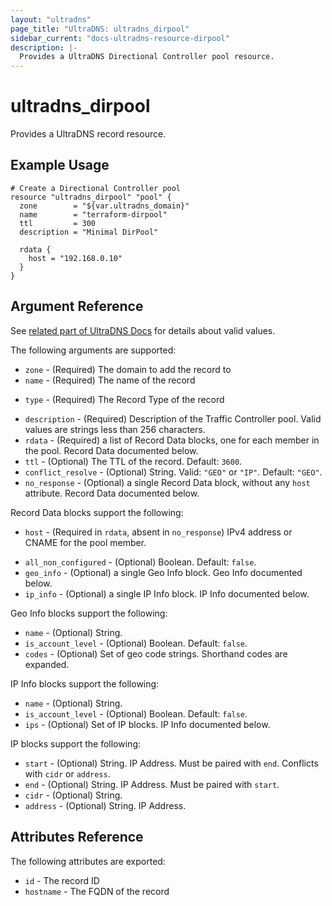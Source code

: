 ```yaml
---
layout: "ultradns"
page_title: "UltraDNS: ultradns_dirpool"
sidebar_current: "docs-ultradns-resource-dirpool"
description: |-
  Provides a UltraDNS Directional Controller pool resource.
---
```


# ultradns\_dirpool

Provides a UltraDNS record resource.

## Example Usage
```
# Create a Directional Controller pool
resource "ultradns_dirpool" "pool" {
  zone        = "${var.ultradns_domain}"
  name        = "terraform-dirpool"
  ttl         = 300
  description = "Minimal DirPool"

  rdata {
    host = "192.168.0.10"
  }
}
```

## Argument Reference

See [related part of UltraDNS Docs](https://restapi.ultradns.com/v1/docs#post-rrset) for details about valid values.

The following arguments are supported:

* `zone` - (Required) The domain to add the record to
* `name` - (Required) The name of the record
- `type` - (Required) The Record Type of the record
* `description` - (Required) Description of the Traffic Controller pool. Valid values are strings less than 256 characters.
* `rdata` - (Required) a list of Record Data blocks, one for each member in the pool. Record Data documented below.
* `ttl` - (Optional) The TTL of the record. Default: `3600`.
* `conflict_resolve` - (Optional) String. Valid: `"GEO"` or `"IP"`. Default: `"GEO"`.
* `no_response` - (Optional) a single Record Data block, without any `host` attribute. Record Data documented below.

Record Data blocks support the following:

* `host` - (Required in `rdata`, absent in `no_response`) IPv4 address or CNAME for the pool member.
- `all_non_configured` - (Optional) Boolean. Default: `false`.
- `geo_info` - (Optional) a single Geo Info block. Geo Info documented below.
- `ip_info` - (Optional) a single IP Info block. IP Info documented below.


Geo Info blocks support the following:

- `name` - (Optional) String.
- `is_account_level` - (Optional) Boolean. Default: `false`.
- `codes` - (Optional) Set of geo code strings. Shorthand codes are expanded.

IP Info blocks support the following:

- `name` - (Optional) String.
- `is_account_level` - (Optional) Boolean. Default: `false`.
- `ips` - (Optional) Set of IP blocks. IP Info documented below.

IP blocks support the following:
- `start` - (Optional) String. IP Address. Must be paired with `end`. Conflicts with `cidr` or `address`.
- `end` - (Optional) String. IP Address. Must be paired with `start`.
- `cidr` - (Optional) String.
- `address` - (Optional) String. IP Address.

## Attributes Reference

The following attributes are exported:

* `id` - The record ID
* `hostname` - The FQDN of the record
